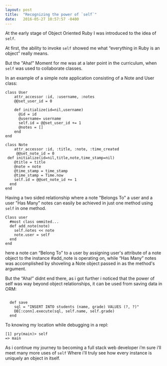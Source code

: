 ```yaml
---
layout: post
title:  "Recognizing the power of `self`"
date:   2016-05-27 10:57:57 -0400
---
```



At the early stage of Object Oriented Ruby I was introduced to the idea of `self`.

At first, the ability to invoke `self` showed me what “everything in Ruby is an object” really means.

But the "Aha!" Moment for me was at a later point in the curriculum, when `self` was used to collaborate classes.

In an example of a simple note application consisting of a Note and User class:

```
class User
    attr_accessor :id, :username, :notes
    @@set_user_id = 0

    def initialize(id=nil,username)
      @id = id
      @username= username
      self.id = @@set_user_id += 1    
      @notes = [] 
    end
end
```


```
class Note
    attr_accessor :id, :title, :note, :time_created
     @@set_note_id = 0
 def initialize(id=nil,title,note,time_stamp=nil) 
    @title = title 
    @note = note
    @time_stamp = time_stamp
    @time_stamp = Time.now    
    self.id = @@set_note_id += 1
  end
end
```

Having a two sided relationship where a note "Belongs To" a user and a user "Has Many" notes can easily be achieved in just one method using `self` in one method.


```
Class user
  #most class ommited...
  def add_note(note)
    self.notes << note
    note.user = self
  end
end
```

here a note can “Belong To” to a user by assigning user's attribute of a note object  to the instance #add_note is operating on, while “Has Many” notes was accomplished by shoveling a Note object  passed in as the method's argument.

But the “Aha!” didnt end there, as i got further i noticed that the power of self was way beyond object relationships, it can be used from saving data in ORM:
```

  def save
    sql = "INSERT INTO students (name, grade) VALUES (?, ?)"
    DB[:conn].execute(sql, self.name, self.grade)
  end
```  

To knowing my location while debugging in a repl:

```
[1] pry(main)> self
=> main
```

 As i continue my journey to becoming a full stack web developer i’m sure i’ll meet many more uses of `self` 
 Where i'll truly see how every instance is uniquely an object in itself.

